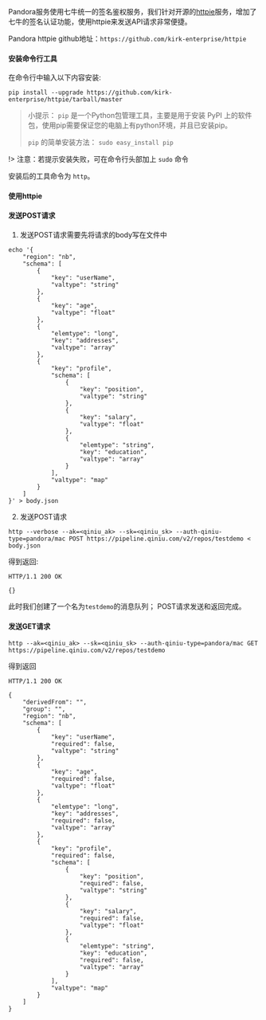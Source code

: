 Pandora服务使用七牛统一的签名鉴权服务，我们针对开源的[httpie](https://github.com/jakubroztocil/httpie)服务，增加了七牛的签名认证功能，使用httpie来发送API请求非常便捷。

Pandora httpie github地址：`https://github.com/kirk-enterprise/httpie`

#### 安装命令行工具


在命令行中输入以下内容安装:

```
pip install --upgrade https://github.com/kirk-enterprise/httpie/tarball/master
```

> 小提示：
> `pip` 是一个Python包管理工具，主要是用于安装 PyPI 上的软件包，使用pip需要保证您的电脑上有python环境，并且已安装pip。
> 
> `pip` 的简单安装方法： `sudo easy_install pip`

!> 注意：若提示安装失败，可在命令行头部加上 `sudo` 命令

安装后的工具命令为 `http`。

#### 使用httpie

#### 发送POST请求

1. 发送POST请求需要先将请求的body写在文件中

```
echo '{
    "region": "nb",
    "schema": [
        {
            "key": "userName",
            "valtype": "string"
        },
        {
            "key": "age",
            "valtype": "float"
        },
        {
            "elemtype": "long",
            "key": "addresses",
            "valtype": "array"
        },
        {
            "key": "profile",
            "schema": [
                {
                    "key": "position",
                    "valtype": "string"
                },
                {
                    "key": "salary",
                    "valtype": "float"
                },
                {
                    "elemtype": "string",
                    "key": "education",
                    "valtype": "array"
                }
            ],
            "valtype": "map"
        }
    ]
}' > body.json

```

2. 发送POST请求 

```
http --verbose --ak=<qiniu_ak> --sk=<qiniu_sk> --auth-qiniu-type=pandora/mac POST https://pipeline.qiniu.com/v2/repos/testdemo < body.json
```

得到返回:

```
HTTP/1.1 200 OK

{}
```

此时我们创建了一个名为`testdemo`的消息队列；
POST请求发送和返回完成。

#### 发送GET请求

```
http --ak=<qiniu_ak> --sk=<qiniu_sk> --auth-qiniu-type=pandora/mac GET https://pipeline.qiniu.com/v2/repos/testdemo
```

得到返回

```
HTTP/1.1 200 OK

{
    "derivedFrom": "",
    "group": "",
    "region": "nb",
    "schema": [
        {
            "key": "userName",
            "required": false,
            "valtype": "string"
        },
        {
            "key": "age",
            "required": false,
            "valtype": "float"
        },
        {
            "elemtype": "long",
            "key": "addresses",
            "required": false,
            "valtype": "array"
        },
        {
            "key": "profile",
            "required": false,
            "schema": [
                {
                    "key": "position",
                    "required": false,
                    "valtype": "string"
                },
                {
                    "key": "salary",
                    "required": false,
                    "valtype": "float"
                },
                {
                    "elemtype": "string",
                    "key": "education",
                    "required": false,
                    "valtype": "array"
                }
            ],
            "valtype": "map"
        }
    ]
}
```





